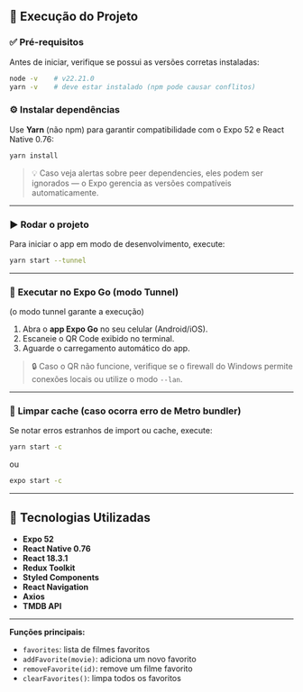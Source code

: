 ## 🚀 Execução do Projeto

### ✅ **Pré-requisitos**
Antes de iniciar, verifique se possui as versões corretas instaladas:
```bash
node -v    # v22.21.0
yarn -v    # deve estar instalado (npm pode causar conflitos)
```

### ⚙️ **Instalar dependências**
Use **Yarn** (não npm) para garantir compatibilidade com o Expo 52 e React Native 0.76:
```bash
yarn install
```

> 💡 Caso veja alertas sobre peer dependencies, eles podem ser ignorados — o Expo gerencia as versões compatíveis automaticamente.

---

### ▶️ **Rodar o projeto**
Para iniciar o app em modo de desenvolvimento, execute:

```bash
yarn start --tunnel
```

---

### 📱 **Executar no Expo Go (modo Tunnel)**
(o modo tunnel garante a execução)
1. Abra o **app Expo Go** no seu celular (Android/iOS).  
2. Escaneie o QR Code exibido no terminal.  
3. Aguarde o carregamento automático do app.

> 🔒 Caso o QR não funcione, verifique se o firewall do Windows permite conexões locais ou utilize o modo `--lan`.

---

### 🧹 **Limpar cache (caso ocorra erro de Metro bundler)**
Se notar erros estranhos de import ou cache, execute:

```bash
yarn start -c
```
ou
```bash
expo start -c
```

---

## 🧩 Tecnologias Utilizadas
- **Expo 52**
- **React Native 0.76**
- **React 18.3.1**
- **Redux Toolkit**
- **Styled Components**
- **React Navigation**
- **Axios**
- **TMDB API**

---

**Funções principais:**
- `favorites`: lista de filmes favoritos
- `addFavorite(movie)`: adiciona um novo favorito
- `removeFavorite(id)`: remove um filme favorito
- `clearFavorites()`: limpa todos os favoritos
